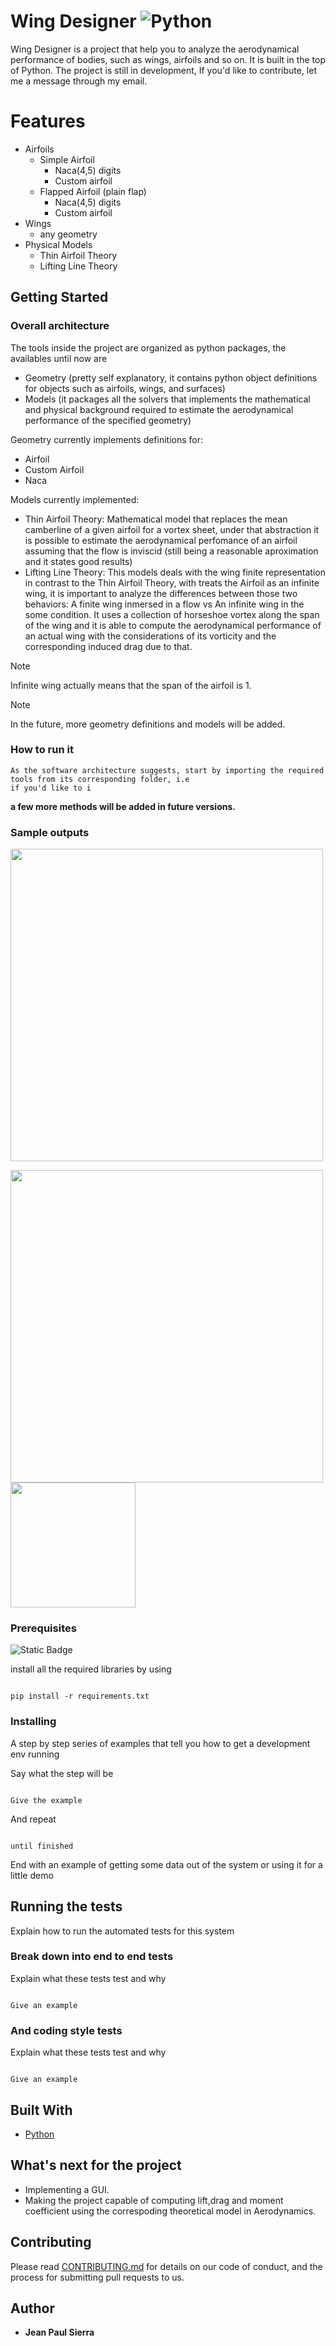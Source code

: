 # Wing Designer ![Python](https://img.shields.io/badge/python-3670A0?style=for-the-badge&logo=python&logoColor=ffdd54)

Wing Designer is a project that help you to analyze the aerodynamical performance of bodies, such as wings, airfoils and so on.
It is built in the top of Python. The project is still in development, If you'd like to contribute, let me a message
through my email.

# Features
  - Airfoils 
    - Simple Airfoil
      - Naca(4,5) digits
      - Custom airfoil
    - Flapped Airfoil (plain flap)
      - Naca(4,5) digits
      - Custom airfoil
  - Wings
    - any geometry
  - Physical Models
    - Thin Airfoil Theory
    - Lifting Line Theory

## Getting Started

### Overall architecture
The tools inside the project are organized as python packages, the availables until now are
- Geometry (pretty self explanatory, it contains python object definitions for objects such as airfoils, wings, and surfaces)
- Models (it packages all the solvers that implements the mathematical and physical background required to estimate the aerodynamical performance of the specified geometry)


Geometry currently implements definitions for:
- Airfoil
- Custom Airfoil
- Naca 

Models currently implemented:
- Thin Airfoil Theory:
  Mathematical model that replaces the mean camberline of a given airfoil for a vortex sheet, under that abstraction it is possible to estimate the aerodynamical perfomance of an airfoil assuming that the flow is inviscid (still being a reasonable aproximation and it states good results)
- Lifting Line Theory:
This models deals with the wing finite representation in contrast to the Thin Airfoil Theory, with treats the Airfoil as an infinite wing, it is important to analyze the differences between those two behaviors:
A finite wing inmersed in a flow vs An infinite wing in the some condition. It uses a collection of horseshoe vortex along the span of the wing and it is able to compute the aerodynamical performance of an actual wing with the considerations of its vorticity and the corresponding induced drag due to that.
> [!NOTE]  
> Infinite wing actually means that the span of the airfoil is 1.

> [!NOTE]  
> In the future, more geometry definitions and models will be added.


### How to run it

```
As the software architecture suggests, start by importing the required tools from its corresponding folder, i.e
if you'd like to i
```

**a few more methods will be added in future versions.**

### Sample outputs

<img src="https://i.imgur.com/cuNHSXT.png" width="500"><br>

<img src="https://i.imgur.com/eBbF9up.png" width="500"><br>
<img src="https://i.imgur.com/khXyXJK.png" width="200">

### Prerequisites

![Static Badge](https://img.shields.io/badge/Python-blue?logo=python&logoColor=white&link=https%3A%2F%2Fwww.python.org%2F)

install all the required libraries by using

```

pip install -r requirements.txt

```

### Installing

A step by step series of examples that tell you how to get a development env running

Say what the step will be

```

Give the example

```

And repeat

```

until finished

```

End with an example of getting some data out of the system or using it for a little demo

## Running the tests

Explain how to run the automated tests for this system

### Break down into end to end tests

Explain what these tests test and why

```

Give an example

```

### And coding style tests

Explain what these tests test and why

```

Give an example

```

## Built With

- [Python](http://www.dropwizard.io/1.0.2/docs/)

## What's next for the project

- Implementing a GUI.
- Making the project capable of computing lift,drag and moment coefficient using the correspoding theoretical model in Aerodynamics.

## Contributing

Please read [CONTRIBUTING.md](https://gist.github.com/PurpleBooth/b24679402957c63ec426) for details on our code of conduct, and the process for submitting pull requests to us.

## Author

- **Jean Paul Sierra**

```

```
